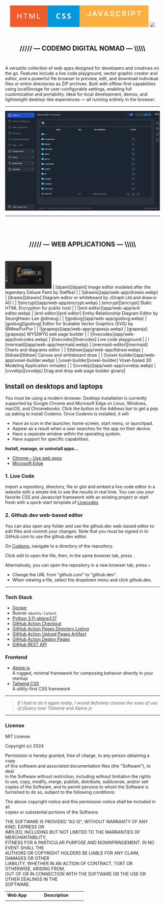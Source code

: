<p align="center">  
  <a href="https://github.com/gigamaster/codemo">
  <img src="html-css-javascript.svg" width="auto" alt="Codemo Digital Nomad"></a>
  <img src="http://ForTheBadge.com/images/badges/powered-by-electricity.svg">
</p>

<h2 align="center">
<br />
///// — CODEMO DIGITAL NOMAD — \\\\\
<br /><br />
</h2>


<p>
A versatile collection of web apps designed for developers and creatives on the go. Features include a live code playground, vector graphic creator and editor, and a powerful file browser to preview, edit, and download individual files or entire directories as ZIP archives. Built with offline-first capabilities using localStorage for user-configurable settings, enabling full customization and portability. Ideal for local development, demos, and lightweight desktop-like experiences — all running entirely in the browser.</p>

--- 
  
[![HCodemo Screenshot](codemo-screen.jpg)](https://gigamaster.github.io/codemo/)
  
--- 

<h2 align="center">
<br />
<br />
///// — WEB APPLICATIONS — \\\\\
<br /><br />
</h2>

<table>
<tr><th width="30%">Web App</th><th>Description</th></tr>
<tr><td width=""></td><td></td></tr>
<img src="app/web-app/dpaint.webp" width="30%" height="auto" alt="dpaint">                | [dpaint][dpaint]  Image editor modeled after the legendary Deluxe Paint by Steffest  |
| ![drawio](app/web-app/drawio.webp)                | [drawio][drawio]  Diagram editor or whiteboard by JGraph Ltd and draw.io AG |
| ![encrypt](app/web-app/encrypt.webp)               | [encrypt][encrypt]  Static HTML Encryption for public host |
| ![erd-editor](app/web-app/erd-editor.webp)         | [erd-editor][erd-editor]  Entity-Relationship Diagram Editor by SeungHwan-Lee @dineug |
| ![godsvg](app/web-app/godsvg.webp)                | [godsvg][godsvg]  Editor for Scalable Vector Graphics (SVG) by @MewPurPur  |
| ![grapesjs](app/web-app/grapesjs.webp)            | [grapesjs][grapesjs]  WYSIWYG eeb page builder |
| ![livecodes](app/web-app/livecodes.webp)          | [livecodes][livecodes]  Live code playground |
| ![mermaid](app/web-app/mermaid.webp)              | [mermaid-editor][mermaid]  Charts and diagrams editor |
| ![tldraw](app/web-app/tldraw.webp)                 | [tldraw][tldraw]  Canvas and whiteboard draw |
| ![voxel-builder](app/web-app/voxel-builder.webp)   | [voxel-builder][voxel-builder]  Voxel-based 3D Modeling Application  nimadez |
| ![vvvebjs](app/web-app/vvvebjs.webp)              | [vvvebjs][vvvebjs]  Drag and drop web page builder givanz|


## Install on desktops and laptops

You must be using a modern browser. Desktop installation is currently supported by Google Chrome and Microsoft Edge on Linux, Windows, macOS, and Chromebooks. Click the button in the Address bar to get a pop up asking to install Codemo. Once Codemo is installed, it will:

- Have an icon in the launcher, home screen, start menu, or launchpad.
- Appear as a result when a user searches for the app on their device.
- Have a separate window within the operating system.
- Have support for specific capabilities.

**Install, manage, or uninstall apps...**  
- [Chrome - Use web apps](https://support.google.com/chrome/answer/9658361?hl=en&co=GENIE.Platform%3DDesktop)
- [Microsoft Edge](https://support.microsoft.com/en-us/topic/install-manage-or-uninstall-apps-in-microsoft-edge-0c156575-a94a-45e4-a54f-3a84846f6113)

### 1. Live Code

import a repository, directory, file or gist and embed a live code editor in a website with a simple link to see the results in real time. You can use your favorite CSS and Javascript framework with an existing project or start fresh with a quick-start template of [Livecodes](https://gigamaster.github.io/livecodes/)  

### 2. Github.dev web-based editor

You can also open any folder and use the github.dev web-based editor to edit files and commit your changes. Note that you must be signed in to GitHub.com to use the github.dev editor.

On [Codemo](https://gigamaster.github.io/codemo/), navigate to a directory of the repository.   

Click edit to open the file, then, in the same browser tab, press `.` 

Alternativaly, you can open the repository in a new browser tab, press `>`

- Change the URL from "github.com" to "github.dev".
- When viewing a file, select the  dropdown menu and click github.dev.

--- 

### Tech Stack

- [Docker](https://www.docker.com/) 
- Runner `ubuntu-latest` 
- [Python 3.11-alpine3.17](https://www.python.org/)  
- [GitHub Action Checkout](https://github.com/actions/checkout)
- [GitHub Action Pages Directory Listing](https://github.com/jayanta525/github-pages-directory-listing)
- [GitHub Action Upload Pages Artifact](https://github.com/actions/upload-pages-artifact)
- [GitHub Action Deploy Pages](https://github.com/actions/deploy-pages)
- [GitHub REST API](https://docs.github.com/en/rest?apiVersion=2022-11-28)

### Frontend 

- [Alpine.js](https://alpinejs.dev)   
  A rugged, minimal framework for composing behavior directly in your markup
- [Tailwind CSS](https://tailwindcss.com/)   
  A utility-first CSS framework
   
---


  > 
  > _If I had to do it again today, I would definitely choose the ease of use of jQuery over Tailwind and Alpine.js_
  >


--- 

### License

MIT License

Copyright (c) 2024

Permission is hereby granted, free of charge, to any person obtaining a copy   
of this software and associated documentation files (the "Software"), to deal   
in the Software without restriction, including without limitation the rights   
to use, copy, modify, merge, publish, distribute, sublicense, and/or sell   
copies of the Software, and to permit persons to whom the Software is   
furnished to do so, subject to the following conditions:   
   
The above copyright notice and this permission notice shall be included in all   
copies or substantial portions of the Software.   

THE SOFTWARE IS PROVIDED "AS IS", WITHOUT WARRANTY OF ANY KIND, EXPRESS OR   
IMPLIED, INCLUDING BUT NOT LIMITED TO THE WARRANTIES OF MERCHANTABILITY,   
FITNESS FOR A PARTICULAR PURPOSE AND NONINFRINGEMENT. IN NO EVENT SHALL THE   
AUTHORS OR COPYRIGHT HOLDERS BE LIABLE FOR ANY CLAIM, DAMAGES OR OTHER   
LIABILITY, WHETHER IN AN ACTION OF CONTRACT, TORT OR OTHERWISE, ARISING FROM,   
OUT OF OR IN CONNECTION WITH THE SOFTWARE OR THE USE OR OTHER DEALINGS IN THE   
SOFTWARE.   

[web]: https://gigamaster.github.io/codemo/web-app/
[dpaint-img]: ./app/web-app/dpaint.webp
[dpaint]: https://gigamaster.github.io/codemo/web-app/dpaint/
[drawio-img]: ./app/web-app/drawio.webp
[drawio]: https://gigamaster.github.io/codemo/web-app/drawio/
[encrypt-img]: ./app/web-app/encrypt.webp
[encrypt]: https://gigamaster.github.io/codemo/web-app/encrypt/
[erd-editor-img]: ./app/web-app/erd-editor.webp
[erd-editor]: https://gigamaster.github.io/codemo/web-app/erd-editor/
[godsvg-img]: ./app/web-app/godsvg.webp
[godsvg]: https://gigamaster.github.io/codemo/web-app/godsvg/
[grapesjs-img]: ./app/web-app/grapesjs.webp
[grapesjs]: https://gigamaster.github.io/codemo/web-app/grapesjs/
[livecodes-img]: ./app/web-app/livecodes.webp
[livecodes]: https://gigamaster.github.io/codemo/web-app/livecodes/
[mermaid-img]: ./app/web-app/mermaid-editor.webp
[mermaid]: https://gigamaster.github.io/codemo/web-app/mermaid-editor/
[tldraw-img]: ./app/web-app/tldraw.webp
[tldraw]: https://gigamaster.github.io/codemo/web-app/tldraw/
[voxel-builder-img]: ./app/web-app/voxel-builder.webp
[voxel-builder]: https://gigamaster.github.io/codemo/web-app/voxel-builder/
[vvvebjs-img]: ./app/web-app/vvvebjs.webp
[vvvebjs]: https://gigamaster.github.io/codemo/web-app/vvvebjs/
